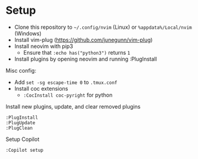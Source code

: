 # Setup

* Clone this repository to `~/.config/nvim` (Linux) or `%appdata%/Local/nvim` (Windows)
* Install vim-plug (https://github.com/junegunn/vim-plug)
* Install neovim with pip3
  * Ensure that `:echo has("python3")` returns `1`
* Install plugins by opening neovim and running :PlugInstall

Misc config:
* Add `set -sg escape-time 0` to `.tmux.conf`
* Install coc extensions
  * `:CocInstall coc-pyright` for python

Install new plugins, update, and clear removed plugins
```
:PlugInstall
:PlugUpdate
:PlugClean
```

Setup Copilot
```
:Copilot setup
```
